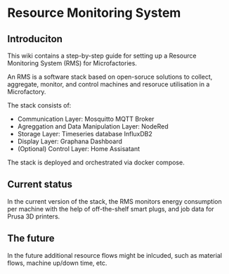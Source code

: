 # Resource Monitoring System

## Introduciton 

This wiki contains a step-by-step guide for setting up a Resource Monitoring System (RMS) for Microfactories.

An RMS is a software stack based on open-soruce solutions to collect, aggregate, monitor, and control machines and resoruce utilisation in a Microfactory.

The stack consists of:

* Communication Layer: Mosquitto MQTT Broker
* Agreggation and Data Manipulation Layer: NodeRed
* Storage Layer: Timeseries database InfluxDB2
* Display Layer: Graphana Dashboard
* (Optional) Control Layer: Home Assisatant
  
The stack is deployed and orchestrated via docker compose.

## Current status

In the current version of the stack, the RMS monitors energy consumption per machine with the help of off-the-shelf smart plugs, and job data for Prusa 3D printers.

## The future

In the future additional resource flows might be inlcuded, such as material flows, machine up/down time, etc.

